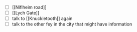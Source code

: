 - [ ] [[Niflheim road]]
- [ ] [[Lych Gate]]
- [ ] talk to [[Knuckletooth]] again
- [ ] talk to the other fey in the city that might have information